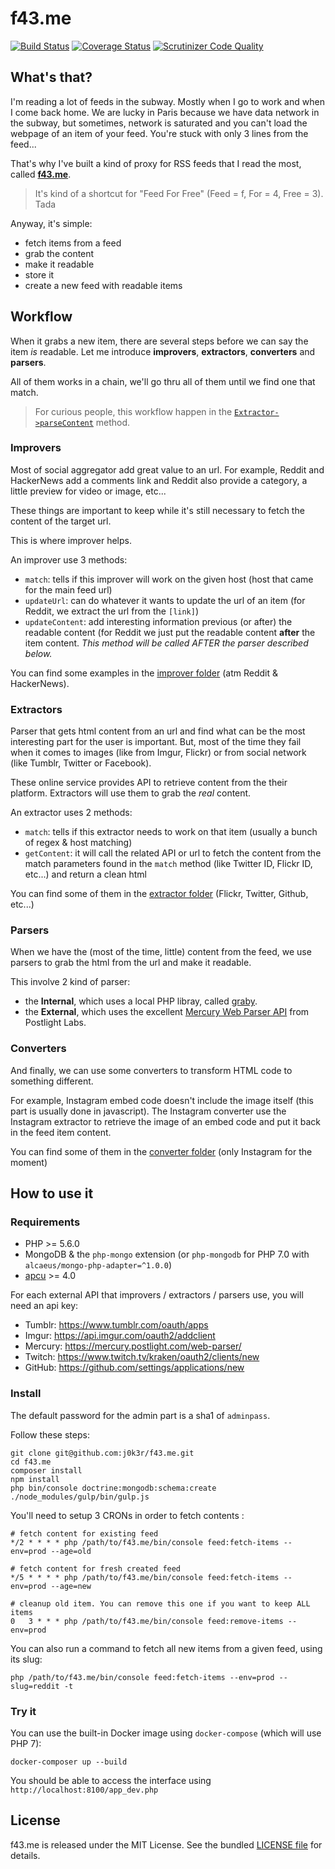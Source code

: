 # f43.me

[![Build Status](https://travis-ci.org/j0k3r/f43.me.svg?branch=master)](https://travis-ci.org/j0k3r/f43.me)
[![Coverage Status](https://coveralls.io/repos/j0k3r/f43.me/badge.svg?branch=master&service=github)](https://coveralls.io/github/j0k3r/f43.me?branch=master)
[![Scrutinizer Code Quality](https://scrutinizer-ci.com/g/j0k3r/f43.me/badges/quality-score.png?b=master)](https://scrutinizer-ci.com/g/j0k3r/f43.me/?branch=master)

## What's that?

I'm reading a lot of feeds in the subway. Mostly when I go to work and when I come back home. We are lucky in Paris because we have data network in the subway, but sometimes, network is saturated and you can't load the webpage of an item of your feed. You're stuck with only 3 lines from the feed...

That's why I've built a kind of proxy for RSS feeds that I read the most, called [**f43.me**](http://f43.me/).

> It's kind of a shortcut for "Feed For Free" (Feed = f, For = 4, Free = 3). Tada

Anyway, it's simple:

 * fetch items from a feed
 * grab the content
 * make it readable
 * store it
 * create a new feed with readable items

## Workflow

When it grabs a new item, there are several steps before we can say the item *is* readable. Let me introduce **improvers**, **extractors**, **converters** and **parsers**.

All of them works in a chain, we'll go thru all of them until we find one that match.

> For curious people, this workflow happen in the [`Extractor->parseContent`](https://github.com/j0k3r/f43.me/blob/000dd43db9ab4429344918a2263bee3bf8aace24/src/FeedBundle/Content/Extractor.php#L68) method.

### Improvers

Most of social aggregator add great value to an url. For example, Reddit and HackerNews add a comments link and Reddit also provide a category, a little preview for video or image, etc...

These things are important to keep while it's still necessary to fetch the content of the target url.

This is where improver helps.

An improver use 3 methods:

 * `match`: tells if this improver will work on the given host (host that came for the main feed url)
 * `updateUrl`: can do whatever it wants to update the url of an item (for Reddit, we extract the url from the `[link]`)
 * `updateContent`: add interesting information previous (or after) the readable content (for  Reddit we just put the readable content **after** the item content. *This method will be called AFTER the parser described below.*

You can find some examples in the [improver folder](https://github.com/j0k3r/f43.me/tree/master/src/FeedBundle/Improver) (atm Reddit & HackerNews).

### Extractors

Parser that gets html content from an url and find what can be the most interesting part for the user is important. But, most of the time they fail when it comes to images (like from Imgur, Flickr) or from social network (like Tumblr, Twitter or Facebook).

These online service provides API to retrieve content from the their platform. Extractors will use them to grab the *real* content.

An extractor uses 2 methods:

 * `match`: tells if this extractor needs to work on that item (usually a bunch of regex & host matching)
 * `getContent`: it will call the related API or url to fetch the content from the match parameters found in the `match` method (like Twitter ID, Flickr ID, etc...) and return a clean html

You can find some of them in the [extractor folder](https://github.com/j0k3r/f43.me/tree/master/src/FeedBundle/Extractor) (Flickr, Twitter, Github, etc...)

### Parsers

When we have the (most of the time, little) content from the feed, we use parsers to grab the html from the url and make it readable.

This involve 2 kind of parser:

 * the **Internal**, which uses a local PHP libray, called [graby](https://github.com/j0k3r/graby).
 * the **External**, which uses the excellent [Mercury Web Parser API](https://mercury.postlight.com/web-parser/) from Postlight Labs.

### Converters

And finally, we can use some converters to transform HTML code to something different.

For example, Instagram embed code doesn't include the image itself (this part is usually done in javascript). The Instagram converter use the Instagram extractor to retrieve the image of an embed code and put it back in the feed item content.

You can find some of them in the [converter folder](https://github.com/j0k3r/f43.me/tree/master/src/FeedBundle/Converter) (only Instagram for the moment)

## How to use it

### Requirements

 * PHP >= 5.6.0
 * MongoDB & the `php-mongo` extension (or `php-mongodb` for PHP 7.0 with `alcaeus/mongo-php-adapter=^1.0.0`)
 * [apcu](http://pecl.php.net/package/APCu) >= 4.0

For each external API that improvers / extractors / parsers use, you will need an api key:

 * Tumblr: https://www.tumblr.com/oauth/apps
 * Imgur: https://api.imgur.com/oauth2/addclient
 * Mercury: https://mercury.postlight.com/web-parser/
 * Twitch: https://www.twitch.tv/kraken/oauth2/clients/new
 * GitHub: https://github.com/settings/applications/new

### Install

The default password for the admin part is a sha1 of `adminpass`.

Follow these steps:

```
git clone git@github.com:j0k3r/f43.me.git
cd f43.me
composer install
npm install
php bin/console doctrine:mongodb:schema:create
./node_modules/gulp/bin/gulp.js
```

You'll need to setup 3 CRONs in order to fetch contents :

```
# fetch content for existing feed
*/2 * * * * php /path/to/f43.me/bin/console feed:fetch-items --env=prod --age=old

# fetch content for fresh created feed
*/5 * * * * php /path/to/f43.me/bin/console feed:fetch-items --env=prod --age=new

# cleanup old item. You can remove this one if you want to keep ALL items
0   3 * * * php /path/to/f43.me/bin/console feed:remove-items --env=prod
```

You can also run a command to fetch all new items from a given feed, using its slug:

```
php /path/to/f43.me/bin/console feed:fetch-items --env=prod --slug=reddit -t
```

### Try it

You can use the built-in Docker image using `docker-compose` (which will use PHP 7):

```
docker-composer up --build
```

You should be able to access the interface using `http://localhost:8100/app_dev.php`

## License

f43.me is released under the MIT License. See the bundled [LICENSE file](LICENSE) for details.

